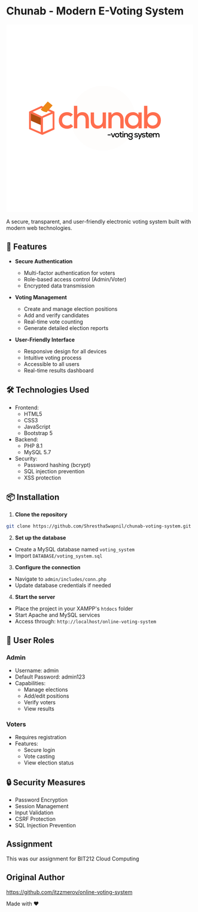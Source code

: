 # Chunab - Modern E-Voting System

![Chunab Logo](assets/img/chunab-transparent.png)

A secure, transparent, and user-friendly electronic voting system built with modern web technologies.

## 🚀 Features

- **Secure Authentication**

  - Multi-factor authentication for voters
  - Role-based access control (Admin/Voter)
  - Encrypted data transmission

- **Voting Management**

  - Create and manage election positions
  - Add and verify candidates
  - Real-time vote counting
  - Generate detailed election reports

- **User-Friendly Interface**
  - Responsive design for all devices
  - Intuitive voting process
  - Accessible to all users
  - Real-time results dashboard

## 🛠️ Technologies Used

- Frontend:
  - HTML5
  - CSS3
  - JavaScript
  - Bootstrap 5
- Backend:
  - PHP 8.1
  - MySQL 5.7
- Security:
  - Password hashing (bcrypt)
  - SQL injection prevention
  - XSS protection

## 📦 Installation

1. **Clone the repository**

```bash
git clone https://github.com/ShresthaSwapnil/chunab-voting-system.git
```

2. **Set up the database**

- Create a MySQL database named `voting_system`
- Import `DATABASE/voting_system.sql`

3. **Configure the connection**

- Navigate to `admin/includes/conn.php`
- Update database credentials if needed

4. **Start the server**

- Place the project in your XAMPP's `htdocs` folder
- Start Apache and MySQL services
- Access through: `http://localhost/online-voting-system`

## 👥 User Roles

### Admin

- Username: admin
- Default Password: admin123
- Capabilities:
  - Manage elections
  - Add/edit positions
  - Verify voters
  - View results

### Voters

- Requires registration
- Features:
  - Secure login
  - Vote casting
  - View election status

## 🔒 Security Measures

- Password Encryption
- Session Management
- Input Validation
- CSRF Protection
- SQL Injection Prevention

<!-- ## 📱 Screenshots

![Admin Dashboard](screenshots/admin-dashboard.png)
![Voting Interface](screenshots/voting-interface.png)
![Results Page](screenshots/results-page.png) -->

<!-- ## 🤝 Contributing

1. Fork the repository
2. Create your feature branch (`git checkout -b feature/AmazingFeature`)
3. Commit changes (`git commit -m 'Add: AmazingFeature'`)
4. Push to branch (`git push origin feature/AmazingFeature`)
5. Open a Pull Request

## 📄 License

This project is licensed under the MIT License - see the [LICENSE](LICENSE) file for details.

## 👨‍💻 Developers

- John Doe (Project Lead)
- Jane Smith (Frontend Developer)
- Mike Johnson (Backend Developer)

## 📞 Support

For support, email support@chunab.com or join our Slack channel.

## 🌟 Acknowledgments

- [Bootstrap](https://getbootstrap.com)
- [Font Awesome](https://fontawesome.com)
- [PHP Documentation](https://www.php.net)

--- -->

## Assignment

This was our assignment for BIT212 Cloud Computing

## Original Author

https://github.com/itzzmerov/online-voting-system

Made with ❤️
